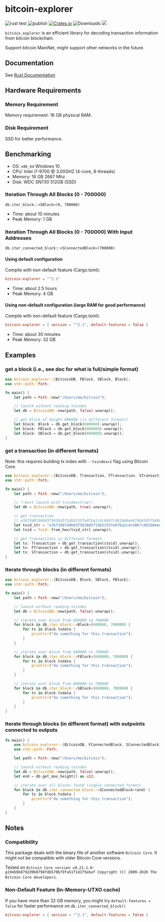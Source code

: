 # bitcoin-explorer

![rust test](https://github.com/Congyuwang/Rusty-Bitcoin-Explorer/actions/workflows/rust.yml/badge.svg)
![publish](https://github.com/Congyuwang/Rusty-Bitcoin-Explorer/actions/workflows/publish.yml/badge.svg)
[![Crates.io](https://img.shields.io/crates/v/bitcoin-explorer.svg)](https://crates.io/crates/bitcoin-explorer/)
![Downloads](https://img.shields.io/crates/d/bitcoin-explorer)
[![](https://tokei.rs/b1/github/Congyuwang/Rusty-Bitcoin-Explorer)](https://github.com/Congyuwang/Rusty-Bitcoin-Explorer)

`bitcoin_explorer` is an efficient library for decoding transaction information from
bitcoin blockchain.

Support bitcoin MainNet, might support other networks in the future.

## Documentation

See [Rust Documentation](https://docs.rs/bitcoin-explorer/)

## Hardware Requirements

### Memory Requirement
Memory requirement: 16 GB physical RAM.

### Disk Requirement
SSD for better performance.

## Benchmarking

- OS: `x86_64` Windows 10
- CPU: Intel i7-9700 @ 3.00GHZ (4-core, 8-threads)
- Memory: 16 GB 2667 Mhz
- Disk: WDC SN730 512GB (SSD)

### Iteration Through All Blocks (0 - 700000)
```
db.iter_block::<SBlock>(0, 700000)
``` 
- Time: about 10 minutes
- Peak Memory: 1 GB

### Iteration Through All Blocks (0 - 700000) With Input Addresses 
```
db.iter_connected_block::<SConnectedBlock>(700000)
```
#### Using default configuration

Compile with non-default feature (Cargo.toml):
```toml
bitcoin-explorer = "^2.1"
```

- Time: about 2.5 hours
- Peak Memory: 4 GB

#### Using non-default configuration (large RAM for good performance)

Compile with non-default feature (Cargo.toml):
```toml
bitcoin-explorer = { version = "^2.1", default-features = false }
```
- Time: about 30 minutes
- Peak Memory: 32 GB

## Examples

### get a block (i.e., see doc for what is full/simple format)

```rust
use bitcoin_explorer::{BitcoinDB, FBlock, SBlock, Block};
use std::path::Path;

fn main() {
    let path = Path::new("/Users/me/bitcoin");

    // launch without reading txindex
    let db = BitcoinDB::new(path, false).unwrap();

    // get block of height 600000 (in different formats)
    let block: Block = db.get_block(600000).unwrap();
    let block: FBlock = db.get_block(600000).unwrap();
    let block: SBlock = db.get_block(600000).unwrap();
}
```

### get a transaction (in different formats)

Note: this requires building tx index with `--txindex=1` flag using Bitcoin Core.

```rust
use bitcoin_explorer::{BitcoinDB, Transaction, FTransaction, STransaction, Txid, FromHex};
use std::path::Path;

fn main() {
    let path = Path::new("/Users/me/bitcoin");

    // !!must launch with txindex=true!!
    let db = BitcoinDB::new(path, true).unwrap();

    // get transaction
    // e3bf3d07d4b0375638d5f1db5255fe07ba2c4cb067cd81b84ee974b6585fb468
    let txid_str = "e3bf3d07d4b0375638d5f1db5255fe07ba2c4cb067cd81b84ee974b6585fb468";
    let txid = Txid::from_hex(txid_str).unwrap();

    // get transactions in different formats
    let tx: Transaction = db.get_transaction(&txid).unwrap();
    let tx: FTransaction = db.get_transaction(&txid).unwrap();
    let tx: STransaction = db.get_transaction(&txid).unwrap();
}
```

### Iterate through blocks (in different formats)

```rust
use bitcoin_explorer::{BitcoinDB, Block, SBlock, FBlock};
use std::path::Path;

fn main() {
    let path = Path::new("/Users/me/bitcoin");

    // launch without reading txindex
    let db = BitcoinDB::new(path, false).unwrap();

    // iterate over block from 600000 to 700000
    for block in db.iter_block::<Block>(600000, 700000) {
        for tx in block.txdata {
            println!("do something for this transaction");
        }
    }

    // iterate over block from 600000 to 700000
    for block in db.iter_block::<FBlock>(600000, 700000) {
        for tx in block.txdata {
            println!("do something for this transaction");
        }
    }

    // iterate over block from 600000 to 700000
    for block in db.iter_block::<SBlock>(600000, 700000) {
        for tx in block.txdata {
            println!("do something for this transaction");
        }
    }
}
```

### Iterate through blocks (in different format) with outpoints connected to outputs

```rust
fn main() {
    use bitcoin_explorer::{BitcoinDB, FConnectedBlock, SConnectedBlock};
    use std::path::Path;

    let path = Path::new("/Users/me/bitcoin");

    // launch without reading txindex
    let db = BitcoinDB::new(path, false).unwrap();
    let end = db.get_max_height() as u32;

    // iterate over all blocks found (simple connected format)
    for block in db.iter_connected_block::<SConnectedBlock>(end) {
        for tx in block.txdata {
            println!("do something for this transaction");
        }
    }
}
```

## Notes

### Compatibility

This package deals with the binary file of another software `Bitcoin Core`.
It might not be compatible with older Bitcoin Core versions.

Tested on
`Bitcoin Core version v0.21.1.0-g194b9b8792d9b0798fdb570b79fa51f1d1f5ebaf
Copyright (C) 2009-2020 The Bitcoin Core developers`.

### Non-Default Feature (In-Memory-UTXO cache)

If you have more than 32 GB memory, you might try `default-features = false`
for faster performance on `db.iter_connected_block()`
```toml
bitcoin-explorer = { version = "^2.1", default-features = false }
```

